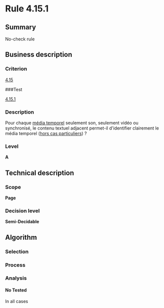 # Rule 4.15.1

## Summary

No-check rule

## Business description

### Criterion

[4.15](http://references.modernisation.gouv.fr/referentiel-technique-0#crit-4-15)

###Test

[4.15.1](http://references.modernisation.gouv.fr/referentiel-technique-0#test-4-15-1)

### Description

Pour chaque <a href="http://references.modernisation.gouv.fr/referentiel-technique-0#mMediaTemp">m&eacute;dia temporel</a> seulement son, seulement vid&eacute;o ou synchronis&eacute;, le contenu textuel adjacent permet-il d'identifier clairement le m&eacute;dia temporel (<a href="http://references.modernisation.gouv.fr/referentiel-technique-0#cpCrit4-15" title="Cas particuliers pour le crit&egrave;re 4.15">hors cas particuliers</a>) ?

### Level

**A**

## Technical description

### Scope

**Page**

### Decision level

**Semi-Decidable**

## Algorithm

### Selection

### Process

### Analysis

#### No Tested 

In all cases
